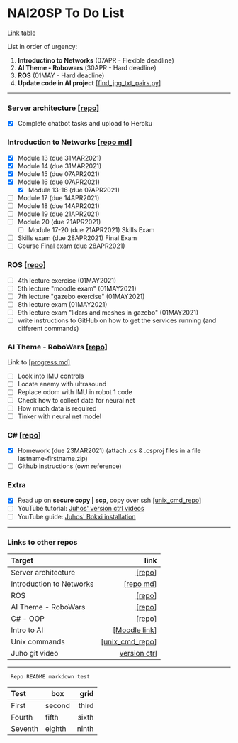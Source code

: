 # NAI20SP To Do List
[Link table](https://github.com/oskarforssell/NAI20SP_ToDo/blob/main/README.md#links-to-other-repos)

List in order of urgency:
1. **Introductino to Networks** (07APR - Flexible deadline)
2. **AI Theme - Robowars** (30APR - Hard deadline)
3. **ROS** (01MAY - Hard deadline)
4. **Update code in AI project** [[find_jpg_txt_pairs.py]](https://github.com/oskarforssell/python_code_folder/blob/master/find_jpg_txt_pairs.py)
---
### Server architecture [[repo]](https://github.com/oskarforssell/server_architectures)
- [x] Complete chatbot tasks and upload to Heroku

### Introduction to Networks [[repo md]](https://github.com/oskarforssell/server_architectures/blob/master/networks.md)
- [x] Module 13 (due 31MAR2021)
- [x] Module 14 (due 31MAR2021)
- [x] Module 15 (due 07APR2021)
- [x] Module 16 (due 07APR2021)
  - [x] Module 13-16 (due 07APR2021)
- [ ] Module 17 (due 14APR2021)
- [ ] Module 18 (due 14APR2021)
- [ ] Module 19 (due 21APR2021)
- [ ] Module 20 (due 21APR2021)
  - [ ] Module 17-20 (due 21APR2021)
Skills Exam
- [ ] Skills exam (due 28APR2021)
Final Exam
- [ ] Course Final exam (due 28APR2021)

### ROS [[repo]](https://github.com/oskarforssell/ros_course)
- [ ] 4th lecture exercise (01MAY2021)
- [ ] 5th lecture "moodle exam" (01MAY2021)
- [ ] 7th lecture "gazebo exercise" (01MAY2021)
- [ ] 8th lecture exam (01MAY2021)
- [ ] 9th lecture exam "lidars and meshes in gazebo" (01MAY2021)
- [ ] write instructions to GitHub on how to get the services running (and different commands)

### AI Theme - RoboWars [[repo]](https://github.com/FETTZOR/robot_localization_1)
Link to [[progress.md]](https://github.com/FETTZOR/robot_localization_1/blob/master/Progress.md)
- [ ] Look into IMU controls
- [ ] Locate enemy with ultrasound
- [ ] Replace odom with IMU in robot 1 code
- [ ] Check how to collect data for neural net
- [ ] How much data is required
- [ ] Tinker with neural net model 

### C# [[repo]](https://github.com/oskarforssell/c_code)
- [x] Homework (due 23MAR2021)  (attach .cs & .csproj files in a file lastname-firstname.zip)
- [ ] Github instructions (own reference)

### Extra
- [x] Read up on **secure copy | scp**, copy over ssh [[unix_cmd_repo]](https://github.com/oskarforssell/unix_terminal_commands)
- [ ] YouTube tutorial: [Juhos' version ctrl videos](https://www.youtube.com/watch?v=A2lt5TORO1c&list=PLT_HKwjjqjcUtdDqbleCDkev0KyUYF5uj "Juho Salli's tutorial on https://www.youtube.com/")
- [ ] YouTube guide: [Juhos' Bokxi installation](https://www.youtube.com/watch?v=0YMrpY4Fm_0 "Juho Salli's BOKXI installation guide - Finnish")

---
### Links to other repos
Target | link
:--|----:
Server architecture | [[repo]](https://github.com/oskarforssell/server_architectures)
Introduction to Networks | [[repo md]](https://github.com/oskarforssell/server_architectures/blob/master/networks.md)
ROS | [[repo]](https://github.com/oskarforssell/ros_course)
AI Theme - RoboWars | [[repo]](https://github.com/FETTZOR/robot_localization_1)
C# - OOP | [[repo]](https://github.com/oskarforssell/c_code)
Intro to AI | [[Moodle link]](https://samkmoodle.samk.fi/course/view.php?id=358)
Unix commands | [[unix_cmd_repo]](https://github.com/oskarforssell/unix_terminal_commands)    
Juho git video | [version ctrl](https://www.youtube.com/watch?v=A2lt5TORO1c&list=PLT_HKwjjqjcUtdDqbleCDkev0KyUYF5uj "Juho Salli's tutorial on https://www.youtube.com/")

---

<code> Repo README markdown test </code>

Test | box | grid
:--|--|--:
First | second | third
Fourth | fifth | sixth
Seventh | eighth | ninth 
